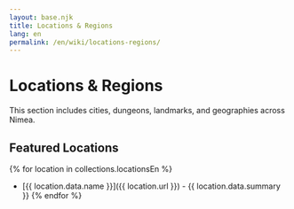 ```yaml
---
layout: base.njk
title: Locations & Regions
lang: en
permalink: /en/wiki/locations-regions/
---
```


# Locations & Regions

This section includes cities, dungeons, landmarks, and geographies across Nimea.

## Featured Locations

{% for location in collections.locationsEn %}
- [{{ location.data.name }}]({{ location.url }}) - {{ location.data.summary }}
{% endfor %}
